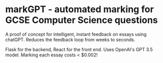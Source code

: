 # markGPT - automated marking for GCSE Computer Science questions

A proof of concept for intelligent, instant feedback on essays using chatGPT. Reduces the feedback loop from weeks to seconds.

Flask for the backend, React for the front end. Uses OpenAI's GPT 3.5 model. Marking each essay costs < $0.002!

